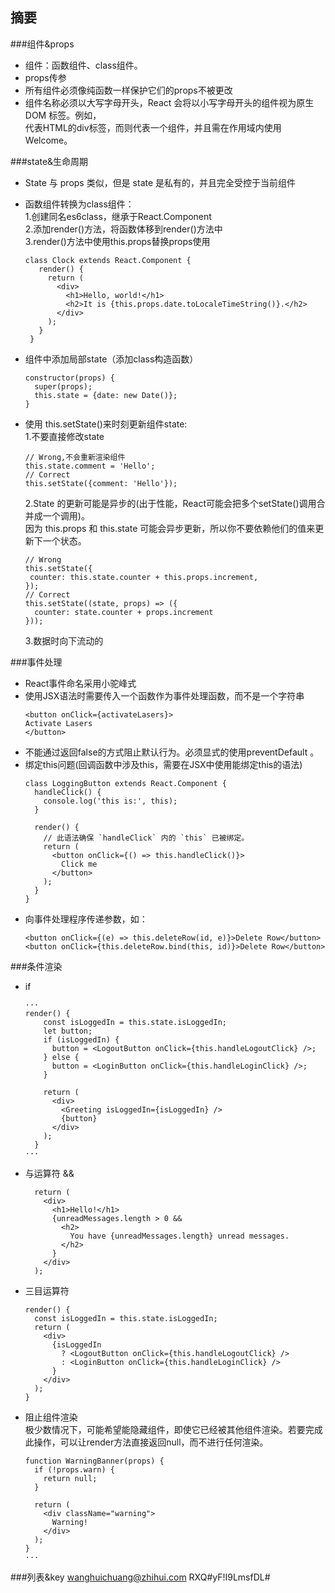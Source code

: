 ## 摘要

###组件&props
- 组件：函数组件、class组件。
- props传参
- 所有组件必须像纯函数一样保护它们的props不被更改
- 组件名称必须以大写字母开头，React 会将以小写字母开头的组件视为原生 DOM 标签。例如，<div/>代表HTML的div标签，而<Welcome/>则代表一个组件，并且需在作用域内使用 Welcome。

###state&生命周期
- State 与 props 类似，但是 state 是私有的，并且完全受控于当前组件
- 函数组件转换为class组件：   
    1.创建同名es6class，继承于React.Component   
    2.添加render()方法，将函数体移到render()方法中    
    3.render()方法中使用this.props替换props使用
    
    ```
    class Clock extends React.Component {
       render() {
         return (
           <div>
             <h1>Hello, world!</h1>
             <h2>It is {this.props.date.toLocaleTimeString()}.</h2>
           </div>
         );
       }
     }
    ```
- 组件中添加局部state（添加class构造函数）
    ```
    constructor(props) {
      super(props);
      this.state = {date: new Date()};
    }
    ```

- 使用 this.setState()来时刻更新组件state:   
    1.不要直接修改state
    ```
    // Wrong,不会重新渲染组件
    this.state.comment = 'Hello';
    // Correct
    this.setState({comment: 'Hello'});
    ```
    2.State 的更新可能是异步的(出于性能，React可能会把多个setState()调用合并成一个调用)。     
    因为 this.props 和 this.state 可能会异步更新，所以你不要依赖他们的值来更新下一个状态。     
    ```
    // Wrong
    this.setState({
     counter: this.state.counter + this.props.increment,
    });
    // Correct
    this.setState((state, props) => ({
      counter: state.counter + props.increment
    }));
    ```  
    3.数据时向下流动的
    
###事件处理
- React事件命名采用小驼峰式
- 使用JSX语法时需要传入一个函数作为事件处理函数，而不是一个字符串
    ```
    <button onClick={activateLasers}>
    Activate Lasers
    </button>
    ```
- 不能通过返回false的方式阻止默认行为。必须显式的使用preventDefault 。
- 绑定this问题(回调函数中涉及this，需要在JSX中使用能绑定this的语法)
    ```
    class LoggingButton extends React.Component {
      handleClick() {
        console.log('this is:', this);
      }
    
      render() {
        // 此语法确保 `handleClick` 内的 `this` 已被绑定。
        return (
          <button onClick={() => this.handleClick()}>
            Click me
          </button>
        );
      }
    }
    ```
- 向事件处理程序传递参数，如：
    ```
    <button onClick={(e) => this.deleteRow(id, e)}>Delete Row</button>
    <button onClick={this.deleteRow.bind(this, id)}>Delete Row</button>
    ```

###条件渲染
- if
    ```
    ···
    render() {
        const isLoggedIn = this.state.isLoggedIn;
        let button;
        if (isLoggedIn) {
          button = <LogoutButton onClick={this.handleLogoutClick} />;
        } else {
          button = <LoginButton onClick={this.handleLoginClick} />;
        }
    
        return (
          <div>
            <Greeting isLoggedIn={isLoggedIn} />
            {button}
          </div>
        );
      }
    ···
    ```
- 与运算符 &&
    ```
      return (
        <div>
          <h1>Hello!</h1>
          {unreadMessages.length > 0 &&
            <h2>
              You have {unreadMessages.length} unread messages.
            </h2>
          }
        </div>
      );
    ```
- 三目运算符
    ```
    render() {
      const isLoggedIn = this.state.isLoggedIn;
      return (
        <div>
          {isLoggedIn
            ? <LogoutButton onClick={this.handleLogoutClick} />
            : <LoginButton onClick={this.handleLoginClick} />
          }
        </div>
      );
    }
    ```
- 阻止组件渲染    
极少数情况下，可能希望能隐藏组件，即使它已经被其他组件渲染。若要完成此操作，可以让render方法直接返回null，而不进行任何渲染。
    ```
    function WarningBanner(props) {
      if (!props.warn) {
        return null;
      }
    
      return (
        <div className="warning">
          Warning!
        </div>
      );
    }
    ···
    ```

###列表&key
wanghuichuang@zhihui.com
RXQ#yF!I9LmsfDL#
